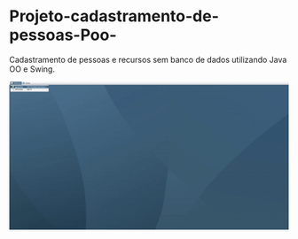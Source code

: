 # Projeto-cadastramento-de-pessoas-Poo-
Cadastramento de pessoas e recursos sem banco de dados utilizando Java OO e Swing.

![Projeto em ação](./ProjetoPOO/gif/cadastramento_alunos.gif)
